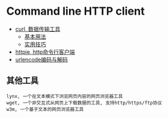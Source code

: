 # Command line HTTP client

+ [curl, 数据传输工具](https://github.com/HudsonWu/linuxStudying/tree/master/web/client/curl)
    + [基本用法](https://github.com/HudsonWu/linuxStudying/tree/master/web/client/curl/basic.md)
    + [实用技巧](https://github.com/HudsonWu/linuxStudying/tree/master/web/client/curl/tricks.md)
+ [httpie, http命令行客户端](https://github.com/HudsonWu/linuxStudying/blob/master/web/client/httpie.md)
+ [urlencode编码与解码](https://github.com/HudsonWu/linuxStudying/blob/master/web/client/urlencode.md)

## 其他工具

```
lynx, 一个在文本模式下浏览网页内容的网页浏览器工具  
wget, 一个非交互式从网页上下载数据的工具, 支持http/https/ftp协议  
w3m, 一个基于文本的网页浏览器工具  
```
